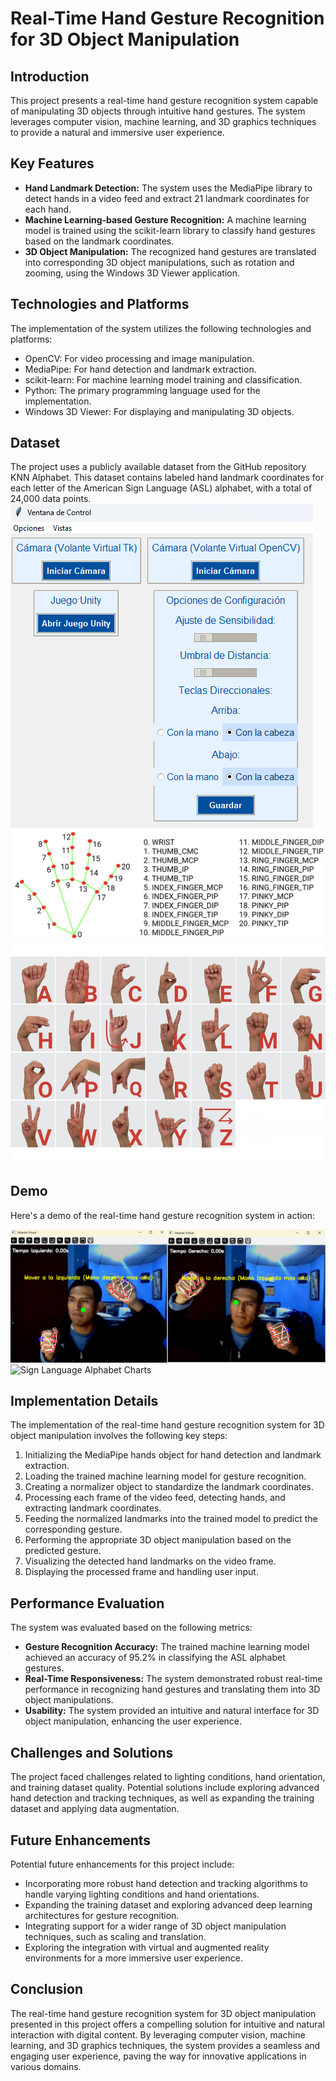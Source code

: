 # Real-Time Hand Gesture Recognition for 3D Object Manipulation

## Introduction
This project presents a real-time hand gesture recognition system capable of manipulating 3D objects through intuitive hand gestures. The system leverages computer vision, machine learning, and 3D graphics techniques to provide a natural and immersive user experience.

## Key Features
- **Hand Landmark Detection:** The system uses the MediaPipe library to detect hands in a video feed and extract 21 landmark coordinates for each hand.
- **Machine Learning-based Gesture Recognition:** A machine learning model is trained using the scikit-learn library to classify hand gestures based on the landmark coordinates.
- **3D Object Manipulation:** The recognized hand gestures are translated into corresponding 3D object manipulations, such as rotation and zooming, using the Windows 3D Viewer application.

## Technologies and Platforms
The implementation of the system utilizes the following technologies and platforms:
- OpenCV: For video processing and image manipulation.
- MediaPipe: For hand detection and landmark extraction.
- scikit-learn: For machine learning model training and classification.
- Python: The primary programming language used for the implementation.
- Windows 3D Viewer: For displaying and manipulating 3D objects.

## Dataset
The project uses a publicly available dataset from the GitHub repository KNN Alphabet. This dataset contains labeled hand landmark coordinates for each letter of the American Sign Language (ASL) alphabet, with a total of 24,000 data points.
![Sign Language Alphabet Charts](Extra/menu.png)
![Hand Landmarks](Extra/hand-landmarks.png) 
![Sign Language Alphabet Charts](Extra/Sign_alphabet_charts.jpg)

## Demo
Here's a demo of the real-time hand gesture recognition system in action:

![Sign Language Alphabet Charts](Extra/giro.png)
![Sign Language Alphabet Charts](Extra/manejo.png)

## Implementation Details
The implementation of the real-time hand gesture recognition system for 3D object manipulation involves the following key steps:
1. Initializing the MediaPipe hands object for hand detection and landmark extraction.
2. Loading the trained machine learning model for gesture recognition.
3. Creating a normalizer object to standardize the landmark coordinates.
4. Processing each frame of the video feed, detecting hands, and extracting landmark coordinates.
5. Feeding the normalized landmarks into the trained model to predict the corresponding gesture.
6. Performing the appropriate 3D object manipulation based on the predicted gesture.
7. Visualizing the detected hand landmarks on the video frame.
8. Displaying the processed frame and handling user input.

## Performance Evaluation
The system was evaluated based on the following metrics:
- **Gesture Recognition Accuracy:** The trained machine learning model achieved an accuracy of 95.2% in classifying the ASL alphabet gestures.
- **Real-Time Responsiveness:** The system demonstrated robust real-time performance in recognizing hand gestures and translating them into 3D object manipulations.
- **Usability:** The system provided an intuitive and natural interface for 3D object manipulation, enhancing the user experience.

## Challenges and Solutions
The project faced challenges related to lighting conditions, hand orientation, and training dataset quality. Potential solutions include exploring advanced hand detection and tracking techniques, as well as expanding the training dataset and applying data augmentation.

## Future Enhancements
Potential future enhancements for this project include:
- Incorporating more robust hand detection and tracking algorithms to handle varying lighting conditions and hand orientations.
- Expanding the training dataset and exploring advanced deep learning architectures for gesture recognition.
- Integrating support for a wider range of 3D object manipulation techniques, such as scaling and translation.
- Exploring the integration with virtual and augmented reality environments for a more immersive user experience.

## Conclusion
The real-time hand gesture recognition system for 3D object manipulation presented in this project offers a compelling solution for intuitive and natural interaction with digital content. By leveraging computer vision, machine learning, and 3D graphics techniques, the system provides a seamless and engaging user experience, paving the way for innovative applications in various domains.
